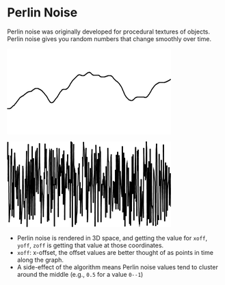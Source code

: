 # Perlin Noise

Perlin noise was originally developed for procedural textures of objects. Perlin noise gives you random numbers that change smoothly over time.

![Perlin noise over time](assets/perlin-noise-over-time.png)

![Random numbers over time](assets/perlin-noise-random-numbers-over-time.png)

- Perlin noise is rendered in 3D space, and getting the value for `xoff`, `yoff`, `zoff` is getting that value at those coordinates.
- `xoff`: x-offset, the offset values are better thought of as points in time along the graph.
- A side-effect of the algorithm means Perlin noise values tend to cluster around the middle (e.g., `0.5` for a value `0--1`)
